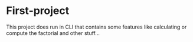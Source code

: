 # First-project
This project does run in CLI
 that contains some features 
 like calculating or compute the factorial and other stuff...
